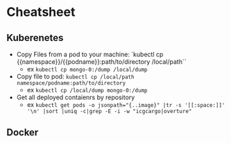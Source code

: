 # Cheatsheet

## Kuberenetes
- Copy Files from a pod to your machine: `kubectl cp {{namespace}}/{{podname}}:path/to/directory /local/path``
  - ex `kubectl cp mongo-0:/dump /local/dump`
- Copy file to pod: `kubectl cp /local/path namespace/podname:path/to/directory`
  - ex `kubectl cp /local/dump mongo-0:/dump`
- Get all deployed contaienrs by repository
  - ex `kubectl get pods -o jsonpath="{..image}" |tr -s '[[:space:]]' '\n' |sort |uniq -c|grep -E -i -w "icgcargo|overture"`

## Docker


